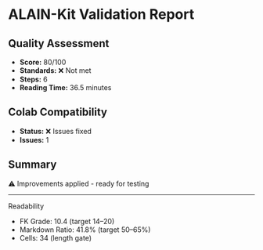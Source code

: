 # ALAIN-Kit Validation Report

## Quality Assessment
- **Score:** 80/100
- **Standards:** ❌ Not met
- **Steps:** 6
- **Reading Time:** 36.5 minutes

## Colab Compatibility
- **Status:** ❌ Issues fixed
- **Issues:** 1

## Summary
⚠️ Improvements applied - ready for testing

---
Readability
- FK Grade: 10.4 (target 14–20)
- Markdown Ratio: 41.8% (target 50–65%)
- Cells: 34 (length gate)
